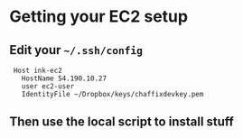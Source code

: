 # Getting your EC2 setup

## Edit your `~/.ssh/config`

```
 Host ink-ec2
   HostName 54.190.10.27
   user ec2-user
   IdentityFile ~/Dropbox/keys/chaffixdevkey.pem
```

## Then use the local script to install stuff

```

```